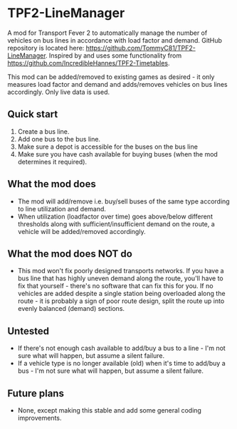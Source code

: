 # TPF2-LineManager
 A mod for Transport Fever 2 to automatically manage the number of vehicles on bus lines in accordance with load factor and demand.
 GitHub repository is located here: https://github.com/TommyC81/TPF2-LineManager.
 Inspired by and uses some functionality from https://github.com/IncredibleHannes/TPF2-Timetables.

This mod can be added/removed to existing games as desired - it only measures load factor and demand and adds/removes vehicles on bus lines accordingly. Only live data is used.
 
## Quick start
 1. Create a bus line.
 2. Add one bus to the bus line.
 3. Make sure a depot is accessible for the buses on the bus line
 4. Make sure you have cash available for buying buses (when the mod determines it required).

## What the mod does
 * The mod will add/remove i.e. buy/sell buses of the same type according to line utilization and demand.
 * When utilization (loadfactor over time) goes above/below different thresholds along with sufficient/insufficient demand on the route, a vehicle will be added/removed accordingly.

## What the mod does NOT do
 * This mod won't fix poorly designed transports networks. If you have a bus line that has highly uneven demand along the route, you'll have to fix that yourself - there's no software that can fix this for you. If no vehicles are added despite a single station being overloaded along the route - it is probably a sign of poor route design, split the route up into evenly balanced (demand) sections.
 
## Untested
 * If there's not enough cash available to add/buy a bus to a line - I'm not sure what will happen, but assume a silent failure.
 * If a vehicle type is no longer available (old) when it's time to add/buy a bus - I'm not sure what will happen, but assume a silent failure.

## Future plans
 * None, except making this stable and add some general coding improvements.